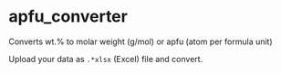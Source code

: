 # apfu_converter
Converts wt.% to molar weight (g/mol) or apfu (atom per formula unit)

Upload your data as `.*xlsx` (Excel) file and convert.
